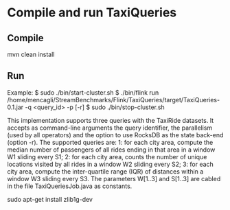 # Compile and run TaxiQueries

## Compile
mvn clean install

## Run
Example: $ sudo ./bin/start-cluster.sh
         $ ./bin/flink run /home/mencagli/StreamBenchmarks/Flink/TaxiQueries/target/TaxiQueries-0.1.jar -q <query_id> -p <parallelism> [-r]
         $ sudo ./bin/stop-cluster.sh

This implementation supports three queries with the TaxiRide datasets. It accepts as command-line arguments the query identifier, the parallelism (used by all operators) and the option to use RocksDB as the state back-end (option -r). The supported queries are:
    1: for each city area, compute the median number of passengers of all rides ending in that area in a window W1 sliding every S1;
    2: for each city area, counts the number of unique locations visited by all rides in a window W2 sliding every S2;
    3: for each city area, compute the inter-quartile range (IQR) of distances within a window W3 sliding every S3.
The parameters W[1..3] and S[1..3] are cabled in the file TaxiQueriesJob.java as constants.

sudo apt-get install zlib1g-dev